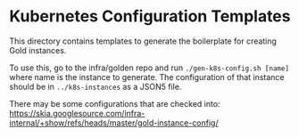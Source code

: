 Kubernetes Configuration Templates
==================================

This directory contains templates to generate the boilerplate for creating Gold instances.

To use this, go to the infra/golden repo and run `./gen-k8s-config.sh [name]` where name
is the instance to generate. The configuration of that instance should be in `../k8s-instances`
as a JSON5 file.

There may be some configurations that are checked into:
<https://skia.googlesource.com/infra-internal/+show/refs/heads/master/gold-instance-config/>